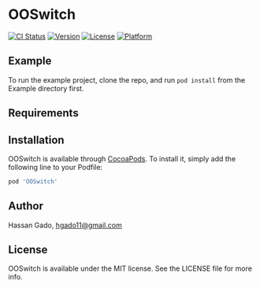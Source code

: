 # OOSwitch

[![CI Status](https://img.shields.io/travis/hgado11/OOSwitch.svg?style=flat)](https://travis-ci.org/hgado11/OOSwitch)
[![Version](https://img.shields.io/cocoapods/v/OOSwitch.svg?style=flat)](https://cocoapods.org/pods/OOSwitch)
[![License](https://img.shields.io/cocoapods/l/OOSwitch.svg?style=flat)](https://cocoapods.org/pods/OOSwitch)
[![Platform](https://img.shields.io/cocoapods/p/OOSwitch.svg?style=flat)](https://cocoapods.org/pods/OOSwitch)

## Example

To run the example project, clone the repo, and run `pod install` from the Example directory first.

## Requirements

## Installation

OOSwitch is available through [CocoaPods](https://cocoapods.org). To install
it, simply add the following line to your Podfile:

```ruby
pod 'OOSwitch'
```

## Author

Hassan Gado, hgado11@gmail.com

## License

OOSwitch is available under the MIT license. See the LICENSE file for more info.
